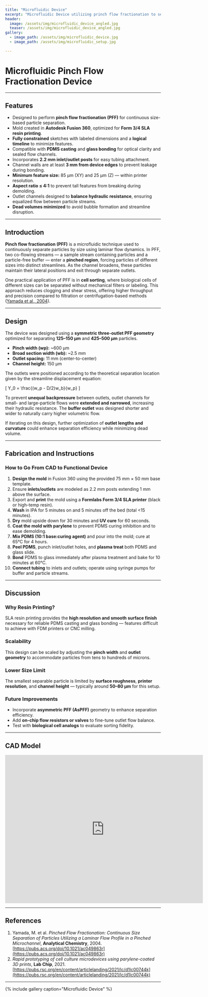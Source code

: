 ```yaml
---
title: "Microfluidic Device"
excerpt: "Microfluidic Device utilizing princh flow fractionation to separate particles of ranging diameters 125-150 micrometers and 425-500 micrometers"
header:
  image: /assets/img/microfluidic_device_angled.jpg
  teaser: /assets/img/microfluidic_device_angled.jpg
gallery:
  - image_path: /assets/img/microfluidic_device.jpg
  - image_path: /assets/img/microfluidic_setup.jpg
   
---
```


# Microfluidic Pinch Flow Fractionation Device

---

## Features

- Designed to perform **pinch flow fractionation (PFF)** for continuous size-based particle separation.  
- Mold created in **Autodesk Fusion 360**, optimized for **Form 3/4 SLA resin printing**.  
- **Fully constrained** sketches with labeled dimensions and a **logical timeline** to minimize features.  
- Compatible with **PDMS casting** and **glass bonding** for optical clarity and sealed flow channels.  
- Incorporates **2.2 mm inlet/outlet posts** for easy tubing attachment.  
- Channel walls are at least **3 mm from device edges** to prevent leakage during bonding.  
- **Minimum feature size:** 85 µm (XY) and 25 µm (Z) — within printer resolution.  
- **Aspect ratio ≤ 4:1** to prevent tall features from breaking during demolding.  
- Outlet channels designed to **balance hydraulic resistance**, ensuring equalized flow between particle streams.  
- **Dead volumes minimized** to avoid bubble formation and streamline disruption.  

---

## Introduction

**Pinch flow fractionation (PFF)** is a microfluidic technique used to continuously separate particles by size using laminar flow dynamics. In PFF, two co-flowing streams — a sample stream containing particles and a particle-free buffer — enter a **pinched region**, forcing particles of different sizes into distinct streamlines. As the channel broadens, these particles maintain their lateral positions and exit through separate outlets.

One practical application of PFF is in **cell sorting**, where biological cells of different sizes can be separated without mechanical filters or labeling. This approach reduces clogging and shear stress, offering higher throughput and precision compared to filtration or centrifugation-based methods ([Yamada et al., 2004](https://pubs.acs.org/doi/10.1021/ac049863r)).

---

## Design

The device was designed using a **symmetric three-outlet PFF geometry** optimized for separating **125–150 µm** and **425–500 µm** particles.  

- **Pinch width (wp):** ~600 µm  
- **Broad section width (wb):** ~2.5 mm  
- **Outlet spacing:** 11 mm (center-to-center)  
- **Channel height:** 150 µm  

The outlets were positioned according to the theoretical separation location given by the streamline displacement equation:

\[
Y_0 = \frac{(w_p - D/2)w_b}{w_p}
\]

To prevent **unequal backpressure** between outlets, outlet channels for small- and large-particle flows were **extended and narrowed**, increasing their hydraulic resistance. The **buffer outlet** was designed shorter and wider to naturally carry higher volumetric flow.  

If iterating on this design, further optimization of **outlet lengths and curvature** could enhance separation efficiency while minimizing dead volume.

---

## Fabrication and Instructions

### How to Go From CAD to Functional Device

1. **Design the mold** in Fusion 360 using the provided 75 mm × 50 mm base template.  
2. Ensure **inlets/outlets** are modeled as 2.2 mm posts extending 1 mm above the surface.  
3. Export and **print** the mold using a **Formlabs Form 3/4 SLA printer** (black or high-temp resin).  
4. **Wash** in IPA for 5 minutes on and 5 minutes off the bed (total <15 minutes).  
5. **Dry** mold upside down for 30 minutes and **UV cure** for 60 seconds.  
6. **Coat the mold with parylene** to prevent PDMS curing inhibition and to ease demolding.  
7. **Mix PDMS (10:1 base:curing agent)** and pour into the mold; cure at 65°C for 4 hours.  
8. **Peel PDMS**, punch inlet/outlet holes, and **plasma treat** both PDMS and glass slide.  
9. **Bond** PDMS to glass immediately after plasma treatment and bake for 10 minutes at 60°C.  
10. **Connect tubing** to inlets and outlets; operate using syringe pumps for buffer and particle streams.

---

## Discussion

### Why Resin Printing?
SLA resin printing provides the **high resolution and smooth surface finish** necessary for reliable PDMS casting and glass bonding — features difficult to achieve with FDM printers or CNC milling.

### Scalability
This design can be scaled by adjusting the **pinch width** and **outlet geometry** to accommodate particles from tens to hundreds of microns.

### Lower Size Limit
The smallest separable particle is limited by **surface roughness**, **printer resolution**, and **channel height** — typically around **50–80 µm** for this setup.

### Future Improvements
- Incorporate **asymmetric PFF (AsPFF)** geometry to enhance separation efficiency.  
- Add **on-chip flow resistors or valves** to fine-tune outlet flow balance.  
- Test with **biological cell analogs** to evaluate sorting fidelity.  

---

## CAD Model
<iframe src="https://vanderbilt643.autodesk360.com/g/shares/SH90d2dQT28d5b602811f2218d8d4c2c1255?mode=embed" width="640" height="480" allowfullscreen="true" webkitallowfullscreen="true" mozallowfullscreen="true"  frameborder="0"></iframe>

---

## References

1. Yamada, M. et al. *Pinched Flow Fractionation: Continuous Size Separation of Particles Utilizing a Laminar Flow Profile in a Pinched Microchannel*, **Analytical Chemistry**, 2004. [https://pubs.acs.org/doi/10.1021/ac049863r](https://pubs.acs.org/doi/10.1021/ac049863r)  
2. *Rapid prototyping of cell culture microdevices using parylene-coated 3D prints*, **Lab Chip**, 2021. [https://pubs.rsc.org/en/content/articlelanding/2021/lc/d1lc00744k](https://pubs.rsc.org/en/content/articlelanding/2021/lc/d1lc00744k)

---

{% include gallery caption="Microfluidic Device" %}
